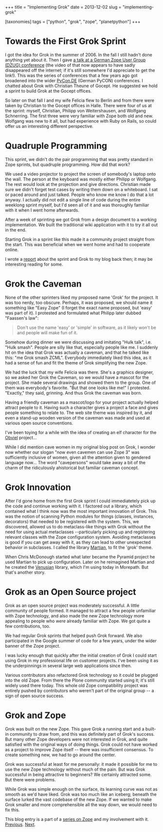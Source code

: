 +++
title = "Implementing Grok"
date = 2013-12-02
slug = "implementing-grok"

[taxonomies]
tags = ["python", "grok", "zope", "planetpython"]
+++

# Towards the First Grok Sprint

I got the idea for Grok in the summer of 2006. In the fall I still
hadn't done anything yet about it. Then I gave [a talk at a German Zope
User Group (DZUG)
conference](/posts/older/dzug-keynote)
(the video of that now appears to have sadly disappeared off the
internet; if it's still somewhere I'd appreciate to get the link!). This
was the series of conferences that a few years ago got broadened into
the wider [PyCon.DE](https://2013.de.pycon.org/) (German PyCON)
conferences. I chatted about Grok with Christian Theune of Gocept. He
suggested we hold a sprint to build Grok at the Gocept offices.

So later on that fall I and my wife Felicia flew to Berlin and from
there were taken by Christian to the Gocept offices in Halle. There were
four of us at the sprint: myself, Christian, Philipp von Weitershausen,
and Wolfgang Schnerring. The first three were very familiar with Zope
both old and new. Wolfgang was new to it all, but had experience with
Ruby on Rails, so could offer us an interesting different perspective.

# Quadruple Programming

This sprint, we didn't do the pair programming that was pretty standard
in Zope sprints, but quadruple programming. How did that work?

We used a video projector to project the screen of somebody's laptop
onto the wall. The person at the keyboard was mostly either Philipp or
Wolfgang. The rest would look at the projection and give directions.
Christian made sure we didn't forget test cases by writing them down on
a whiteboard. I sat or paced around and just talked. People who know me
know I do that a lot anyway. I actually did not edit a single line of
code during the entire weeklong sprint myself, but I'd seen all of it
and was thoroughly familiar with it when I went home afterwards.

After a week of sprinting we got Grok from a design document to a
working implementation. We built the traditional wiki application with
it to try it all out in the end.

Starting Grok in a sprint like this made it a community project straight
from the start. This was beneficial when we went home and had to
cooperate online.

I wrote a
[report](/posts/older/grok-or-what-i-did-on-my-holiday)
about the sprint and Grok to my blog back then; it may be interesting
reading for some.

# Grok the Caveman

None of the other sprinters liked my proposed name 'Grok' for the
project. It was too nerdy, too obscure. Perhaps, it was proposed, we
should name it something like "Easy Zope" (I forget the exact name
proposed, but 'easy' was part of it). I protested and formulated what
Philipp later dubbed "Faassen's law":

> Don't use the name 'easy' or 'simple' in software, as it likely won't
> be and people will make fun of it.

Somehow during dinner we were discussing and imitating "Hulk talk", i.e.
"Hulk smash". People are silly like that, especially people like me. I
suddenly hit on the idea that Grok was actually a caveman, and that he
talked like this: "me Grok smash ZCML". Everybody immediately liked this
idea, as it had a sense of fun and fit the theme of Grok simplifying the
new Zope.

We had the luck that my wife Felicia was there. She's a graphics
designer, so we asked her Grok the Caveman, so we would have a mascot
for the project. She made several drawings and showed them to the group.
One of them was everybody's favorite. "But that one looks like me!" I
protested. "Exactly," they said, grinning. And thus Grok the caveman was
born.

Having a friendly caveman as a mascot/logo for your project actually
helped attract people to it. Having such a character gives a project a
face and gives people something to relate to. The web site theme was
inspired by it, and even a stand-up wooden version of the caveman was
made and used at various open source conventions.

I've been toying for a while with the idea of creating an elf character
for the [Obviel](http://www.obviel.org) project...

While I did mention cave women in my original blog post on Grok, I
wonder now whether our slogan "now even cavemen can use Zope 3" was
sufficiently inclusive of women, given all the attention given to
gendered language now... The word "cavepersons" would take away a bit of
the charm of the ridiculously ahistorical but familiar caveman concept.

# Grok Innovation

After I'd gone home from the first Grok sprint I could immediatetely
pick up the code and continue working with it. I factored out a library,
which contained what I think now was the most important innovation of
Grok. This was the notion of scanning Python modules for things
(classes, instances, decorators) that needed to be registered with the
system. This, we discovered, allowed us to do metaclass-like things with
Grok without the need for using actual metaclasses --particularly
picking up and registering relevant classes with the Zope configuration
system. Avoiding metaclasses is good if you can get away with it, as
they can lead to other unexpected behavior in subclasses. I called the
library [Martian](http://pypi.python.org/pypi/martian), to fit the
'grok' theme.

When Chris McDonough started what later became the Pyramid project he
used Martian to pick up configuration. Later on he reimagined Martian
and he created the [Venusian](http://pypi.python.org/pypi/venusian)
library, which I'm using today in Morepath. But that's another story.

# Grok as an Open Source project

Grok as an open source project was moderately successful. A little
community of people formed. It managed to attract a few people
unfamiliar with Zope technology, and also made the new Zope technology
more appealing to people who _were_ already familiar with Zope. We got
quite a few contributions, too.

We had regular Grok sprints that helped push Grok forward. We also
participated in the Google summer of code for a few years, under the
wider banner of the Zope project.

I was lucky enough that quickly after the initial creation of Grok I
could start using Grok in my professional life on customer projects.
I've been using it as the underpinnings in several large web
applications since then.

Various contributors also refactored Grok technology so it could be
plugged into the old Zope. From there the Plone community started using
it; it's still widely used there today. This whole old Zope
compatibility project was entirely pushed by contributors who weren't
part of the original group -- a sign of open source success.

# Grok and Zope

Grok was built on the new Zope. This gave Grok a running start and a
built-in community to draw from, and this was definitely part of Grok's
success. But many other Zope developers were not interested in Grok, and
quite satisfied with the original ways of doing things. Grok could not
have worked as a project to improve Zope itself -- there was
insufficient consensus. To create something new, we had to go around the
center.

Grok was successful at least for me personally: it made it possible for
me to use the new Zope technology without much of the pain. But was Grok
successful in being attractive to beginners? We certainly attracted
some. But there were problems.

While Grok was simple enough on the surface, its learning curve was not
as smooth as we'd have liked. Grok was too much like an iceberg; beneath
the surface lurked the vast codebase of the new Zope. If we wanted to
make Grok smaller and more comprehensible all the way down, we would
need to fix this.

This blog entry is a part of a [series on
Zope](/posts/my-exit-from-zope) and my
involvement with it.
[Previous](/posts/grok).
[Next](/posts/back-to-the-center).
